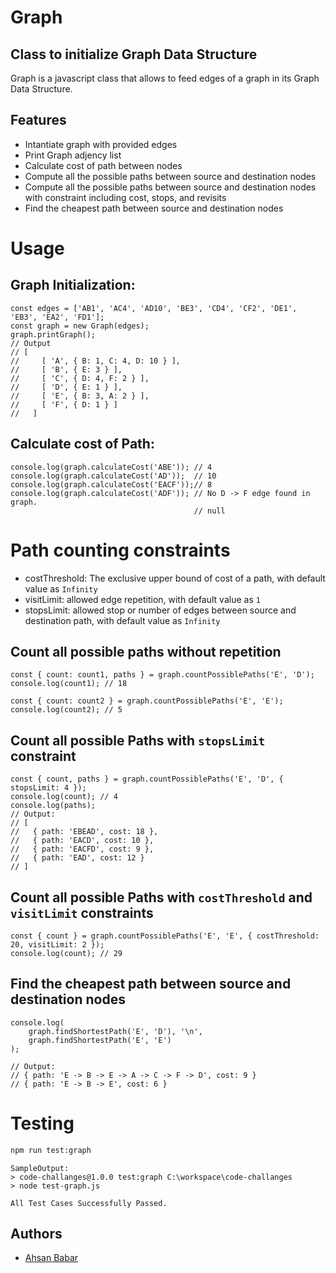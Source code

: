 # Graph
## Class to initialize Graph Data Structure

Graph is a javascript class that allows to feed edges of a graph in its Graph Data Structure.

## Features

- Intantiate graph with provided edges 
- Print Graph adjency list
- Calculate cost of path between nodes
- Compute all the possible paths between source and destination nodes
- Compute all the possible paths between source and destination nodes with constraint including cost, stops, and revisits
- Find the cheapest path between source and destination nodes
 
# Usage
## Graph Initialization: 

```
const edges = ['AB1', 'AC4', 'AD10', 'BE3', 'CD4', 'CF2', 'DE1', 'EB3', 'EA2', 'FD1'];
const graph = new Graph(edges);
graph.printGraph();
// Output
// [
//     [ 'A', { B: 1, C: 4, D: 10 } ],
//     [ 'B', { E: 3 } ],
//     [ 'C', { D: 4, F: 2 } ],
//     [ 'D', { E: 1 } ],
//     [ 'E', { B: 3, A: 2 } ],
//     [ 'F', { D: 1 } ]
//   ]
```

## Calculate cost of Path:

```
console.log(graph.calculateCost('ABE')); // 4
console.log(graph.calculateCost('AD'));  // 10
console.log(graph.calculateCost('EACF'));// 8
console.log(graph.calculateCost('ADF')); // No D -> F edge found in graph. 
                                         // null
```

# Path counting constraints
- costThreshold: The exclusive upper bound of cost of a path, with default value as `Infinity`
- visitLimit: allowed edge repetition, with default value as `1`
- stopsLimit: allowed stop or number of edges between source and destination path, with default value as `Infinity`

## Count all possible paths without repetition

```
const { count: count1, paths } = graph.countPossiblePaths('E', 'D');
console.log(count1); // 18

const { count: count2 } = graph.countPossiblePaths('E', 'E');
console.log(count2); // 5
```

## Count all possible Paths with `stopsLimit` constraint

```
const { count, paths } = graph.countPossiblePaths('E', 'D', { stopsLimit: 4 });
console.log(count); // 4
console.log(paths);
// Output:
// [
//   { path: 'EBEAD', cost: 18 },
//   { path: 'EACD', cost: 10 },
//   { path: 'EACFD', cost: 9 },
//   { path: 'EAD', cost: 12 }
// ]
```

## Count all possible Paths with `costThreshold` and `visitLimit` constraints

```
const { count } = graph.countPossiblePaths('E', 'E', { costThreshold: 20, visitLimit: 2 });
console.log(count); // 29
```

## Find the cheapest path between source and destination nodes

```
console.log(
    graph.findShortestPath('E', 'D'), '\n', 
    graph.findShortestPath('E', 'E')
);

// Output:
// { path: 'E -> B -> E -> A -> C -> F -> D', cost: 9 } 
// { path: 'E -> B -> E', cost: 6 }
```
# Testing
```sh
npm run test:graph
```
```
SampleOutput:
> code-challanges@1.0.0 test:graph C:\workspace\code-challanges
> node test-graph.js

All Test Cases Successfully Passed.
```


## Authors
- [Ahsan Babar](https://github.com/ahsan-babar/code-challanges)